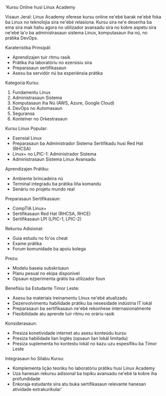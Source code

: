 'Kursu Online husi Linux Academy

Visaun Jeral:
Linux Academy oferese kursu online ne'ebé barak ne'ebé foka ba Linux no teknolojia sira ne'ebé relasiona. Kursu sira ne'e desenha ba ema sira mak hahu agora no utilizador avansadu sira no kobre aspetu sira ne'ebé la'o ba administrasaun sistema Linux, komputasaun iha nú, no prátika DevOps.

Karaterístika Prinsipál:
- Aprendizajen tuir ritmu rasik
- Prátika iha laboratóriu no ezersisiu sira
- Preparasaun sertifikasaun
- Asesu ba servidór nú ba esperiénsia prátika

Kategoria Kursu:
1. Fundamentu Linux
2. Administrasaun Sistema
3. Komputasaun iha Nú (AWS, Azure, Google Cloud)
4. DevOps no Automasaun
5. Seguransa
6. Konteiner no Orkestrasaun

Kursu Linux Popular:
- Esensial Linux
- Preparasaun ba Administrador Sistema Sertifikadu husi Red Hat (RHCSA)
- Linux+ no LPIC-1: Administrador Sistema 
- Administrasaun Sistema Linux Avansadu

Aprendizajen Prátiku:
- Ambiente brincadeira nú
- Terminal integradu ba prátika liña komandu
- Senáriu no projetu mundo real

Preparasaun Sertifikasaun:
- CompTIA Linux+
- Sertifikasaun Red Hat (RHCSA, RHCE)
- Sertifikasaun LPI (LPIC-1, LPIC-2)

Rekursu Adisional:
- Guia estudu no fo'os cheat
- Exame prátika 
- Forum komunidade ba apoiu kolega

Prezu:
- Modelu baseia subskrisaun
- Planu pesual no ekipa disponivel
- Opsaun ezperimenta grátis ba utilizador foun

Benefísiu ba Estudante Timor Leste:
- Asesu ba materiais treinamentu Linux ne'ebé atualizadu
- Dezenvolvimentu habilidade prátiku ba nesesidade indústria IT lokál
- Preparasaun ba sertifikasaun ne'ebé rekonhese internasionalmente
- Flexibilidade atu aprende tuir ritmu no oráriu rasik

Konsiderasaun:
- Presiza konetividade internet atu asesu konteúdu kursu
- Presiza habilidade lian Inglés (opsaun lian lokál limitadu)
- Presiza suplementa ho kontestu lokál no kazu uzu espesífiku ba Timor Leste

Integrasaun ho Silabu Kursu:
- Komplementa lição teoriku ho laboratóriu prátiku husi Linux Academy
- Uza hanesan rekursu adisional ba topiku avansadu ne'ebé la kobre iha profundidade
- Enkoraja estudante sira atu buka sertifikasaun relevante hanesan atividade extrakurikular'